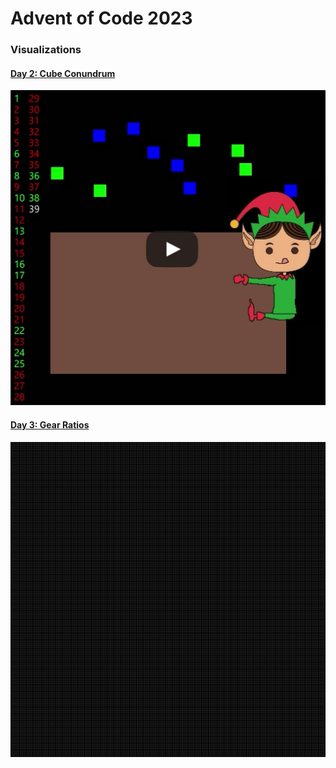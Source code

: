 # Advent of Code 2023

### Visualizations

#### [Day 2: Cube Conundrum](02-cube-conundrum)
[<img src="02-cube-conundrum/video_poster.jpg"/>](02-cube-conundrum/video_poster.jpg)

#### [Day 3: Gear Ratios](03-gear-ratios)
![day 3 visualization](03-gear-ratios/out.gif)

